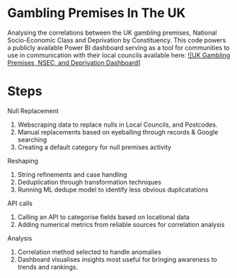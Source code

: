 # Gambling Premises In The UK
Analysing the correlations between the UK gambling premises, National Socio-Economic Class and Deprivation by Constituency. 
This code powers a publicly available Power BI dashboard serving as a tool for communities to use in communication with
their local councils available here: [![UK Gambling Premises, NSEC, and Deprivation Dashboard]](https://app.powerbi.com/view?r=eyJrIjoiY2ZiZTU2MTUtMjk0OS00ZDJiLWEwMGItNzZiYzg3YTYzMjI5IiwidCI6IjgyMmRkYmEwLWFkNjAtNDE2Zi1iNDRlLTEwMzdlNzRkNTI5OSJ9)

# Steps

Null Replacement
  1. Webscraping data to replace nulls in Local Councils, and Postcodes.
  2. Manual replacements based on eyeballing through records & Google searching 
  3. Creating a default category for null premises activity

Reshaping
  1. String refinements and case handling
  2. Deduplication through transformation techniques
  3. Running ML dedupe model to identify less obvious duplicatations

API calls
  1. Calling an API to categorise fields based on locational data
  2. Adding numerical metrics from reliable sources for correlation analysis

Analysis
  1. Correlation method selected to handle anomalies 
  2. Dashboard visualises insights most useful for bringing awareness to trends and rankings.  
  
  
